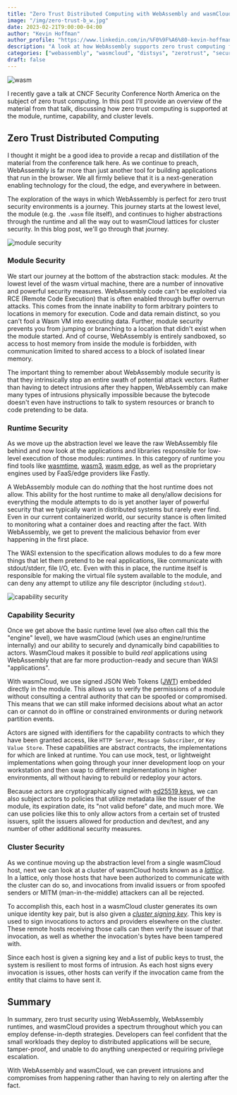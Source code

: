 ```yaml
---
title: "Zero Trust Distributed Computing with WebAssembly and wasmCloud"
image: "/img/zero-trust-b_w.jpg"
date: 2023-02-21T9:00:00-04:00
author: "Kevin Hoffman"
author_profile: "https://www.linkedin.com/in/%F0%9F%A6%80-kevin-hoffman-9252669/"
description: "A look at how WebAssembly supports zero trust computing from the bottom to the top of the stack"
categories: ["webassembly", "wasmcloud", "distsys", "zerotrust", "security"]
draft: false
---
```


![wasm](/img/zero-trust-b_w.jpg)

I recently gave a talk at CNCF Security Conference North America on the subject of zero trust computing. In this post
I'll provide an overview of the material from that talk, discussing how zero trust computing is supported at the module, 
runtime, capability, and cluster levels.

<!--truncate-->

## Zero Trust Distributed Computing

I thought it might be a good idea to provide a recap and distillation of the material from the conference talk here. As we continue to preach, WebAssembly is far more than just another tool for building applications that run in the browser. We all firmly believe that it is a next-generation enabling technology for the cloud, the edge, and everywhere in between.

The exploration of the ways in which WebAssembly is perfect for zero trust security environments is a journey. This journey starts at the lowest level, the module (e.g. the `.wasm` file itself), and continues to higher abstractions through the runtime and all the way out to wasmCloud lattices for cluster security. In this blog post, we'll go through that journey.

![module security](/images/blogs/ztsec/zt1.png)

### Module Security
We start our journey at the bottom of the abstraction stack: modules. At the lowest level of the wasm virtual machine, there are a number of innovative and powerful security measures. WebAssembly code can't be exploited via RCE (Remote Code Execution) that is often enabled through buffer overrun attacks. This comes from the innate inability to form arbitrary pointers to locations in memory for execution. Code and data remain distinct, so you can't fool a Wasm VM into executing data. Further, module security prevents you from jumping or branching to a location that didn't exist when the module started. And of course, WebAssembly is entirely sandboxed, so access to host memory from inside the module is forbidden, with communication limited to shared access to a block of isolated linear memory.

The important thing to remember about WebAssembly module security is that they intrinsically stop an entire swath of potential attack vectors. Rather than having to detect intrusions after they happen, WebAssembly can make many types of intrusions physically impossible because the bytecode doesn't even have instructions to talk to system resources or branch to code pretending to be data.

### Runtime Security
As we move up the abstraction level we leave the raw WebAssembly file behind and now look at the applications and libraries responsible for low-level execution of those modules: _runtimes_. In this category of runtime you find tools like [wasmtime](https://wasmtime.dev/), [wasm3](https://github.com/wasm3/wasm3), [wasm edge](https://wasmedge.org/), as well as the proprietary engines used by FaaS/edge providers like Fastly.

A WebAssembly module can do _nothing_ that the host runtime does not allow. This ability for the host runtime to make all deny/allow decisions for everything the module attempts to do is yet another layer of powerful security that we typically want in distributed systems but rarely ever find. Even in our current containerized world, our security stance is often limited to monitoring what a container does and reacting after the fact. With WebAssembly, we get to prevent the malicious behavior from ever happening in the first place.

The WASI extension to the specification allows modules to do a few more things that let them pretend to be real applications, like communicate with stdout/stderr, file I/O, etc. Even with this in place, the runtime itself is responsible for making the virtual file system available to the module, and can deny any attempt to utilize any file descriptor (including `stdout`).

![capability security](/images/blogs/ztsec/zt2.png)

### Capability Security
Once we get above the basic runtime level (we also often call this the "engine" level), we have wasmCloud (which uses an engine/runtime internally) and our ability to securely and dynamically bind capabilities to actors. WasmCloud makes it possible to build _real_ applications using WebAssembly that are far more production-ready and secure than WASI "applications". 

With wasmCloud, we use signed JSON Web Tokens ([JWT](https://jwt.io)) embedded directly in the module. This allows us to verify the permissions of a module without consulting a central authority that can be spoofed or compromised. This means that we can still make informed decisions about what an actor can or cannot do in offline or constrained environments or during network partition events.
 
Actors are signed with identifiers for the capability contracts to which they have been granted access, like `HTTP Server`, `Message Subscriber`, or `Key Value Store`. These capabilities are abstract contracts, the implementations for which are linked at runtime. You can use mock, test, or lightweight implementations when going through your inner development loop on your workstation and then swap to different implementations in higher environments, all without having to rebuild or redeploy your actors.

Because actors are cryptographically signed with [ed25519 keys](https://wasmcloud.com/docs/reference/host-runtime/security#managing-keys), we can also subject actors to policies that utilize metadata like the issuer of the module, its expiration date, its "not valid before" date, and much more. We can use policies like this to only allow actors from a certain set of trusted issuers, split the issuers allowed for production and dev/test, and any number of other additional security measures.

### Cluster Security
As we continue moving up the abstraction level from a single wasmCloud host, next we can look at a cluster of wasmCloud hosts known as a _[lattice](https://wasmcloud.com/docs/reference/lattice/)_. In a lattice, only those hosts that have been authorized to communicate with the cluster can do so, and invocations from invalid issuers or from spoofed senders or MITM (man-in-the-middle) attackers can all be rejected.

To accomplish this, each host in a wasmCloud cluster generates its own unique identity key pair, but is also given a _[cluster signing key](https://wasmcloud.com/docs/app-dev/secure/clusterkeys#zero-trust-invocations)_. This key is used to sign invocations to actors and providers elsewhere on the cluster. These remote hosts receiving those calls can then verify the issuer of that invocation, as well as whether the invocation's bytes have been tampered with.

Since each host is given a signing key and a list of public keys to trust, the system is resilient to most forms of intrusion. As each host signs every invocation is issues, other hosts can verify if the invocation came from the entity that claims to have sent it. 

## Summary
In summary, zero trust security using WebAssembly, WebAssembly runtimes, and wasmCloud provides a spectrum throughout which you can employ defense-in-depth strategies. Developers can feel confident that the small workloads they deploy to distributed applications will be secure, tamper-proof, and unable to do anything unexpected or requiring privilege escalation. 

With WebAssembly and wasmCloud, we can prevent intrusions and compromises from happening rather than having to rely on alerting after the fact.
